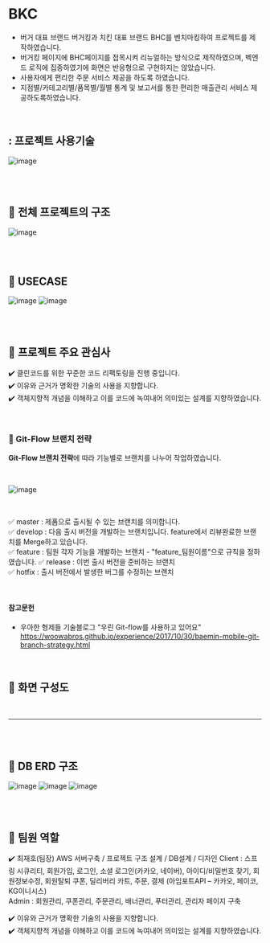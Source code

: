 # BKC

- 버거 대표 브랜드 버거킹과 치킨 대표 브랜드 BHC를 벤치마킹하여 프로젝트를 제작하였습니다.
- 버거킹 페이지에 BHC페이지를 접목시켜 리뉴얼하는 방식으로 제작하였으며, 벡엔드 로직에 집중하였기에 화면은 반응형으로 구현하지는 않았습니다.
- 사용자에게 편리한 주문 서비스 제공을 하도록 하였습니다. 
- 지점별/카테고리별/품목별/월별 통계 및 보고서를 통한 편리한 매출관리 서비스 제공하도록하였습니다. 

<br>

##  : 프로젝트 사용기술 
![image](https://user-images.githubusercontent.com/55049159/118393913-80eabf00-b67c-11eb-9243-308ec94e15b6.png)

<br>
<br>

##  :rocket: 전체 프로젝트의 구조
![image](https://user-images.githubusercontent.com/55049159/118393926-9233cb80-b67c-11eb-9b23-03d04d373365.png)

<br>
<br>

##  :rocket: USECASE

![image](https://user-images.githubusercontent.com/55049159/118394093-8dbbe280-b67d-11eb-9072-b59a9657d6bc.png)
![image](https://user-images.githubusercontent.com/55049159/118394101-93b1c380-b67d-11eb-8b62-b714e5f6cec6.png)

<br>
<br>

##  :rocket: 프로젝트 주요 관심사

:heavy_check_mark: 클린코드를 위한 꾸준한 코드 리팩토링을 진행 중입니다.      
:heavy_check_mark: 이유와 근거가 명확한 기술의 사용을 지향합니다.    
:heavy_check_mark: 객체지향적 개념을 이해하고 이를 코드에 녹여내어 의미있는 설계를 지향하였습니다.      

<br>

### :diamond_shape_with_a_dot_inside: Git-Flow 브랜치 전략

**Git-Flow 브랜치 전략**에 따라 기능별로 브랜치를 나누어 작업하였습니다. 

<br>

![image](https://user-images.githubusercontent.com/55049159/118393988-efc81800-b67c-11eb-9b1f-23aa09ddb52b.png)

<br>

:white_check_mark: master : 제품으로 출시될 수 있는 브랜치를 의미합니다.     
:white_check_mark: develop : 다음 출시 버전을 개발하는 브랜치입니다. feature에서 리뷰완료한 브랜치를 Merge하고 있습니다.    
:white_check_mark: feature : 팀원 각자 기능을 개발하는 브랜치 - "feature_팀원이름"으로 규칙을 정하였습니다. 
:white_check_mark: release : 이번 출시 버전을 준비하는 브랜치    
:white_check_mark: hotfix : 출시 버전에서 발생한 버그를 수정하는 브랜치    

<br>

#### 참고문헌
- 우아한 형제들 기술블로그 "우린 Git-flow를 사용하고 있어요"   
<https://woowabros.github.io/experience/2017/10/30/baemin-mobile-git-branch-strategy.html>

<br>

##  :rocket: 화면 구성도


<br>

___



<br>
<br>

##  :rocket: DB ERD 구조
![image](https://user-images.githubusercontent.com/55049159/118394023-374ea400-b67d-11eb-92e7-04567dd37feb.png)
![image](https://user-images.githubusercontent.com/55049159/118394026-3b7ac180-b67d-11eb-8df8-2667ac33f370.png)
![image](https://user-images.githubusercontent.com/55049159/118394034-42a1cf80-b67d-11eb-89e1-9c1e5447ce80.png)


<br>
<br>

##  :rocket: 팀원 역할

:heavy_check_mark: 
   최재호(팀장)  AWS 서버구축 / 프로젝트 구조 설계 / DB설계 / 디자인
    Client : 스프링 시큐리티, 회원가입, 로그인, 소셜 로그인(카카오, 네이버), 아이디/비밀번호 찾기, 회원정보수정, 회원탈퇴
            쿠폰, 딜리버리 카트, 주문, 결제 (아임포트API – 카카오, 페이코, KG이니시스) <br>
    Admin : 회원관리, 쿠폰관리, 주문관리, 배너관리, 푸터관리, 관리자 페이지 구축 <br>
  
:heavy_check_mark: 이유와 근거가 명확한 기술의 사용을 지향합니다.    
:heavy_check_mark: 객체지향적 개념을 이해하고 이를 코드에 녹여내어 의미있는 설계를 지향하였습니다.      
